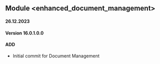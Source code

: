 ## Module <enhanced_document_management>

#### 26.12.2023
#### Version 16.0.1.0.0
#### ADD

- Initial commit for Document Management
